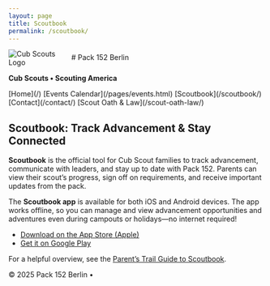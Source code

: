 ```yaml
---
layout: page
title: Scoutbook
permalink: /scoutbook/
---
```


<img src="/assets/cubscouts.webp" alt="Cub Scouts Logo" style="max-width:120px; vertical-align:middle;">
# Pack 152 Berlin

**Cub Scouts • Scouting America**

<nav>
[Home](/)
[Events Calendar](/pages/events.html)
[Scoutbook](/scoutbook/)
[Contact](/contact/)
[Scout Oath & Law](/scout-oath-law/)
</nav>

## Scoutbook: Track Advancement & Stay Connected

**Scoutbook** is the official tool for Cub Scout families to track advancement, communicate with leaders, and stay up to date with Pack 152. Parents can view their scout’s progress, sign off on requirements, and receive important updates from the pack.

The **Scoutbook app** is available for both iOS and Android devices. The app works offline, so you can manage and view advancement opportunities and adventures even during campouts or holidays—no internet required!

- [Download on the App Store (Apple)](https://apps.apple.com/us/app/scoutbook/id1448195155)
- [Get it on Google Play](https://play.google.com/store/apps/details?id=com.boyscouts.scoutbook)

For a helpful overview, see the [Parent’s Trail Guide to Scoutbook](https://help.scoutbook.scouting.org/knowledge-base/parents-trail-guide-to-scoutbook/).

<footer>
&copy; 2025 Pack 152 Berlin •